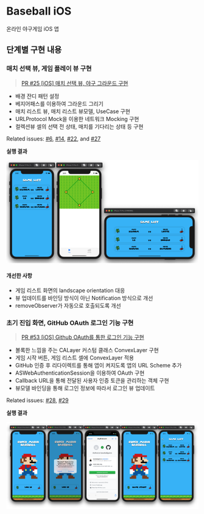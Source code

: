 
# Baseball iOS

온라인 야구게임 iOS 앱

## 단계별 구현 내용

### 매치 선택 뷰, 게임 플레이 뷰 구현

> [PR #25 [iOS] 매치 선택 뷰, 야구 그라운드 구현][pr25]

* 배경 잔디 패턴 설정
* 베지어패스를 이용하여 그라운드 그리기
* 매치 리스트 뷰, 매치 리스트 뷰모델, UseCase 구현
* URLProtocol Mock을 이용한 네트워크 Mocking 구현
* 컬렉션뷰 셀의 선택 전 상태, 매치를 기다리는 상태 등 구현

Related issues: [#6][issue6], [#14][issue14], [#22][issue22], and [#27][issue27]

**실행 결과**

![result1](result1.png)

#### 개선한 사항

* 게임 리스트 화면의 landscape orientation 대응
* 뷰 업데이트를 바인딩 방식이 아닌 Notification 방식으로 개선
* removeObserver가 자동으로 호출되도록 개선

### 초기 진입 화면, GitHub OAuth 로그인 기능 구현

> [PR #53 [iOS] Github OAuth를 통한 로그인 기능 구현][pr53]

* 볼록한 느낌을 주는 CALayer 커스텀 클래스 ConvexLayer 구현
* 게임 시작 버튼, 게임 리스트 셀에 ConvexLayer 적용
* GitHub 인증 후 리다이렉트를 통해 앱이 켜지도록 앱의 URL Scheme 추가
* ASWebAuthenticationSession을 이용하여 OAuth 구현
* Callback URL을 통해 전달된 사용자 인증 토큰을 관리하는 객체 구현
* 뷰모델 바인딩을 통해 로그인 정보에 따라서 로그인 뷰 업데이트

Related issues: [#28][issue28], [#29][issue29]

**실행 결과**

![result2](result2.png)


[pr25]: https://github.com/codesquad-member-2020/baseball-11/pull/25

[issue6]: https://github.com/codesquad-member-2020/baseball-11/issues/6
[issue14]: https://github.com/codesquad-member-2020/baseball-11/issues/14
[issue22]: https://github.com/codesquad-member-2020/baseball-11/issues/22
[issue27]: https://github.com/codesquad-member-2020/baseball-11/issues/27

[pr53]: https://github.com/codesquad-member-2020/baseball-11/pull/53

[issue28]: https://github.com/codesquad-member-2020/baseball-11/issues/28
[issue29]: https://github.com/codesquad-member-2020/baseball-11/issues/29


